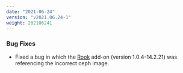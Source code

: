 ```yaml
---
date: "2021-06-24"
version: "v2021.06.24-1"
weight: 202106241
---
```


### <span class="label label-orange">Bug Fixes</span>
- Fixed a bug in which the [Rook](https://kurl.sh/docs/add-ons/rook) add-on (version 1.0.4-14.2.21) was referencing the incorrect ceph image.